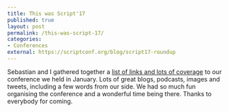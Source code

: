 ```yaml
---
title: This was Script'17
published: true
layout: post
permalink: /this-was-script-17/
categories:
- Conferences
external: https://scriptconf.org/blog/script17-roundup
---
```


Sebastian and I gathered together a [list of links and lots of coverage](https://scriptconf.org/blog/script17-roundup) to our
conference we held in January. Lots of great blogs, podcasts, images and tweets,
including a few words from our side. We had so much fun organising the conference
and a wonderful time being there. Thanks to everybody for coming.
